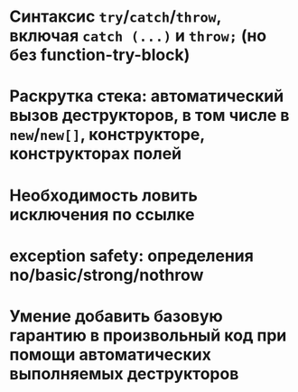 # Синтаксис `try`/`catch`/`throw`, включая `catch (...)` и `throw;` (но без function-try-block)

# Раскрутка стека: автоматический вызов деструкторов, в том числе в `new`/`new[]`, конструкторе, конструкторах полей

# Необходимость ловить исключения по ссылке

# exception safety: определения no/basic/strong/nothrow

# Умение добавить базовую гарантию в произвольный код при помощи автоматических выполняемых деструкторов
